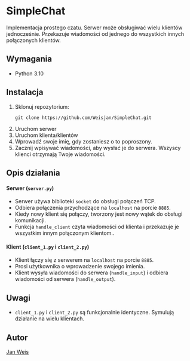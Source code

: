# SimpleChat

Implementacja prostego czatu. Serwer może obsługiwać wielu klientów jednocześnie. Przekazuje wiadomości od jednego do wszystkich innych połączonych klientów.

## Wymagania

- Python 3.10

## Instalacja
1. Sklonuj repozytorium:
    ```
    git clone https://github.com/Weisjan/SimpleChat.git
    ```
2. Uruchom serwer
3. Uruchom klienta/klientów
4. Wprowadź swoje imię, gdy zostaniesz o to poproszony.
5. Zacznij wpisywać wiadomości, aby wysłać je do serwera. Wszyscy klienci otrzymają Twoje wiadomości.

## Opis działania

#### Serwer (`server.py`)

- Serwer używa biblioteki `socket` do obsługi połączeń TCP.
- Odbiera połączenia przychodzące na `localhost` na porcie `8885`.
- Kiedy nowy klient się połączy, tworzony jest nowy wątek do obsługi komunikacji.
- Funkcja `handle_client` czyta wiadomości od klienta i przekazuje je wszystkim innym połączonym klientom..

#### Klient (`client_1.py` i `client_2.py`)

- Klient łączy się z serwerem na `localhost` na porcie `8885`.
- Prosi użytkownika o wprowadzenie swojego imienia.
- Klient wysyła wiadomości do serwera (`handle_input`) i odbiera wiadomości od serwera (`handle_output`).

## Uwagi

- `client_1.py` i `client_2.py` są funkcjonalnie identyczne. Symulują działanie na wielu klientach.

## Autor

[Jan Weis](https://github.com/Weisjan)
